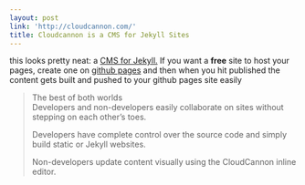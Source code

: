 ```yaml
---
layout: post
link: 'http://cloudcannon.com/'
title: Cloudcannon is a CMS for Jekyll Sites
---
```



this looks pretty neat: a [CMS for Jekyll.](http://cloudcannon.com) If you want a **free** site to host your pages, create one on [github pages](pages.githbub.com)&nbsp;and then when you hit published the content gets built and pushed to your github pages site easily

> The best of both worlds
> <br>Developers and non-developers easily collaborate on sites without stepping on each other’s toes.
>
> Developers have complete control over the source code and simply build static or Jekyll websites.
>
> Non-developers update content visually using the CloudCannon inline editor.